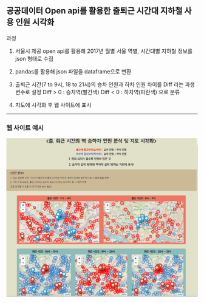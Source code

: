 ## 공공데이터 Open api를 활용한 출퇴근 시간대 지하철 사용 인원 시각화

과정

1. 서울시 제공 open api를 활용해 2017년 월별 서울 역별, 시간대별 지하철 정보를 json 형태로 수집 

2. pandas를 활용해 json 파일을 dataframe으로 변환

3. 출퇴근 시간(7 to 9시, 18 to 21시)의 승차 인원과 하차 인원 차이를 Diff 라는 파생 변수로 설정
   Diff > 0 : 승차역(빨간색)
   Diff < 0 : 하차역(파란색) 으로 분류

4. 지도에 시각화 후 웹 사이트에 표시

--------

### 웹 사이트 예시

![ex_screenshot](./img/web_image.PNG)
